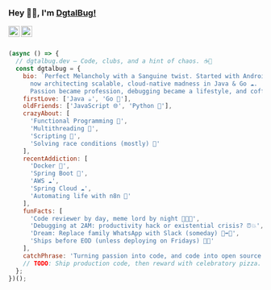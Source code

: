 ### Hey 👋🏽, I'm [DgtalBug!](https://dgtalbug.in) 

<a href="https://github.com/dgtalbug">
  <img align="left" alt="Github" width="22px" src="https://cdn.jsdelivr.net/npm/simple-icons@v3/icons/github.svg" />
</a>
<a href="https://medium.com/@dgtalbug">
  <img align="left" alt="Medium" width="22px" src="https://cdn.jsdelivr.net/npm/simple-icons@v3/icons/medium.svg" />
</a>
<br/>
<br/>
  
```javascript
(async () => {
  // dgtalbug.dev — Code, clubs, and a hint of chaos. ☕🚀
  const dgtalbug = {
    bio: `Perfect Melancholy with a Sanguine twist. Started with Android apps 📱,
      now architecting scalable, cloud-native madness in Java & Go ☁️. 
      Passion became profession, debugging became a lifestyle, and coffee became a food group ☕.`,
    firstLove: ['Java ☕', 'Go 🦫'],
    oldFriends: ['JavaScript 🌐', 'Python 🐍'],
    crazyAbout: [
      'Functional Programming 🧩',
      'Multithreading 🧵',
      'Scripting 📜',
      'Solving race conditions (mostly) 🏁'
    ],
    recentAddiction: [
      'Docker 🐳',
      'Spring Boot 🌱',
      'AWS ☁️',
      'Spring Cloud ☁️',
      'Automating life with n8n 🤖'
    ],
    funFacts: [
      'Code reviewer by day, meme lord by night 👨‍💻🤣',
      'Debugging at 2AM: productivity hack or existential crisis? ⏰💥',
      'Dream: Replace family WhatsApp with Slack (someday) 📲➡️💼',
      'Ships before EOD (unless deploying on Fridays) 🚢🍕'
    ],
    catchPhrase: 'Turning passion into code, and code into open source clubs! 🏆',
    // TODO: Ship production code, then reward with celebratory pizza. 🍕
  };
})();

```
